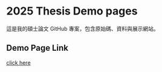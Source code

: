 # 2025 Thesis Demo pages

這是我的碩士論文 GitHub 專案，包含原始碼、資料與展示網站。

##  Demo Page Link
[click here](https://peterbear0909.github.io/2025_Thesis_demo/)